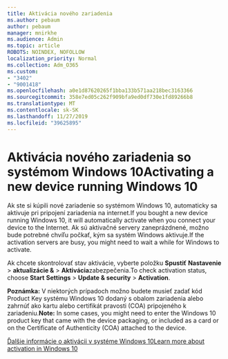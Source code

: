 ```yaml
---
title: Aktivácia nového zariadenia
ms.author: pebaum
author: pebaum
manager: mnirkhe
ms.audience: Admin
ms.topic: article
ROBOTS: NOINDEX, NOFOLLOW
localization_priority: Normal
ms.collection: Adm_O365
ms.custom:
- "3402"
- "9001418"
ms.openlocfilehash: a0e1d87620265f1bba133b571aa218bec3163366
ms.sourcegitcommit: 358e7ed05c262f909bfa9ed0df730e1fd89266b8
ms.translationtype: MT
ms.contentlocale: sk-SK
ms.lasthandoff: 11/27/2019
ms.locfileid: "39625895"
---
```

# <a name="activating-a-new-device-running-windows-10"></a><span data-ttu-id="ce5e5-102">Aktivácia nového zariadenia so systémom Windows 10</span><span class="sxs-lookup"><span data-stu-id="ce5e5-102">Activating a new device running Windows 10</span></span>

<span data-ttu-id="ce5e5-103">Ak ste si kúpili nové zariadenie so systémom Windows 10, automaticky sa aktivuje pri pripojení zariadenia na internet.</span><span class="sxs-lookup"><span data-stu-id="ce5e5-103">If you bought a new device running Windows 10, it will automatically activate when you connect your device to the Internet.</span></span> <span data-ttu-id="ce5e5-104">Ak sú aktivačné servery zaneprázdnené, možno bude potrebné chvíľu počkať, kým sa systém Windows aktivuje.</span><span class="sxs-lookup"><span data-stu-id="ce5e5-104">If the activation servers are busy, you might need to wait a while for Windows to activate.</span></span>

<span data-ttu-id="ce5e5-105">Ak chcete skontrolovať stav aktivácie, vyberte položku **Spustiť** **Nastavenie** > **aktualizácie &** > **Aktivácia**zabezpečenia.</span><span class="sxs-lookup"><span data-stu-id="ce5e5-105">To check activation status, choose **Start** **Settings** > **Update & security** > **Activation**.</span></span>

<span data-ttu-id="ce5e5-106">**Poznámka:** V niektorých prípadoch možno budete musieť zadať kód Product Key systému Windows 10 dodaný s obalom zariadenia alebo zahrnúť ako kartu alebo certifikát pravosti (COA) pripojeného k zariadeniu.</span><span class="sxs-lookup"><span data-stu-id="ce5e5-106">**Note:** In some cases, you might need to enter the Windows 10 product key that came with the device packaging, or included as a card or on the Certificate of Authenticity (COA) attached to the device.</span></span>

[<span data-ttu-id="ce5e5-107">Ďalšie informácie o aktivácii v systéme Windows 10</span><span class="sxs-lookup"><span data-stu-id="ce5e5-107">Learn more about activation in Windows 10</span></span>](https://support.microsoft.com/help/12440)